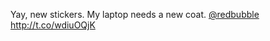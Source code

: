 Yay, new stickers. My laptop needs a new coat. <a href="http://twitter.com/redbubble">@redbubble</a> <a href="http://t.co/wdiuOQjK">http://t.co/wdiuOQjK</a>